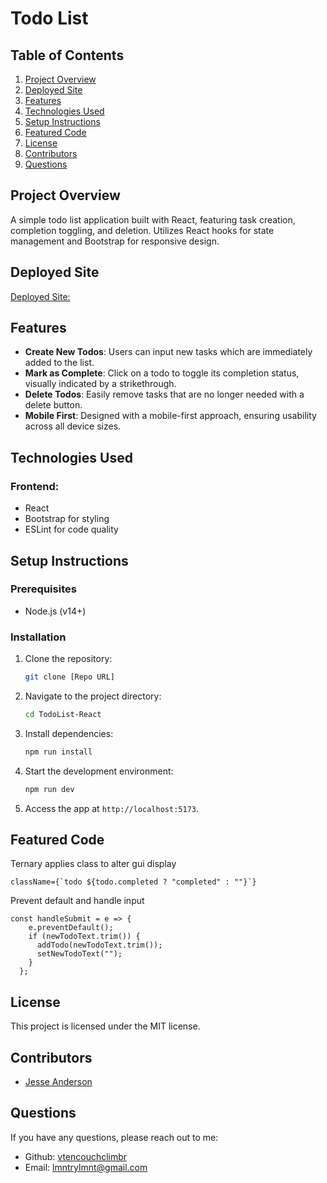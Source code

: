 # Todo List

## Table of Contents
1. [Project Overview](#project-overview)
1. [Deployed Site](#deployed-site)
2. [Features](#features)
3. [Technologies Used](#technologies-used)
4. [Setup Instructions](#setup-instructions)
5. [Featured Code](#featured-code)
6. [License](#license)
7. [Contributors](#contributors)
8. [Questions](#questions)

## Project Overview
A simple todo list application built with React, featuring task creation, completion toggling, and deletion. Utilizes React hooks for state management and Bootstrap for responsive design.

## Deployed Site
[Deployed Site:](https://todo-react-jesse.netlify.app/)

## Features
- **Create New Todos**: Users can input new tasks which are immediately added to the list.
- **Mark as Complete**: Click on a todo to toggle its completion status, visually indicated by a strikethrough.
- **Delete Todos**: Easily remove tasks that are no longer needed with a delete button.
- **Mobile First**: Designed with a mobile-first approach, ensuring usability across all device sizes.

## Technologies Used
### **Frontend**:
- React
- Bootstrap for styling
- ESLint for code quality

## Setup Instructions
### Prerequisites
- Node.js (v14+)

### Installation
1. Clone the repository:
   ```bash
   git clone [Repo URL]
   ```
2. Navigate to the project directory:
   ```bash
   cd TodoList-React
   ```
3. Install dependencies:
   ```bash
   npm run install
   ```
5. Start the development environment:
   ```bash
   npm run dev
   ```
6. Access the app at `http://localhost:5173`.

## Featured Code
Ternary applies class to alter gui display
``` 
className={`todo ${todo.completed ? "completed" : ""}`}
```
Prevent default and handle input
```
const handleSubmit = e => {
    e.preventDefault();
    if (newTodoText.trim()) {
      addTodo(newTodoText.trim());
      setNewTodoText("");
    }
  };
```

## License
This project is licensed under the MIT license.

## Contributors
- [Jesse Anderson](https://github.com/Vtencouchclimbr)

## Questions
If you have any questions, please reach out to me:
- Github: [vtencouchclimbr](https://github.com/vtencouchclimbr)
- Email: lmntrylmnt@gmail.com
